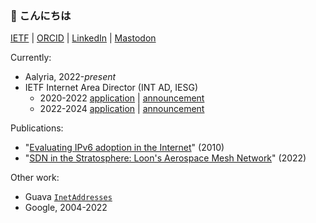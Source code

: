 ### 🌱 こんにちは

<!--
**ekline/ekline** is a ✨ _special_ ✨ repository because its `README.md` (this file) appears on your GitHub profile.

Here are some ideas to get you started:

- 🔭 I’m currently working on ...
- 🌱 I’m currently learning ...
- 👯 I’m looking to collaborate on ...
- 🤔 I’m looking for help with ...
- 💬 Ask me about ...
- 📫 How to reach me: ...
- 😄 Pronouns: ...
- ⚡ Fun fact: ...
-->

[IETF](https://datatracker.ietf.org/person/Erik%20Kline) |
[ORCID](https://orcid.org/0000-0003-0020-0056) |
[LinkedIn](https://www.linkedin.com/in/erikkline/) |
<a rel="me" href="https://hachyderm.io/@ek">Mastodon</a>

Currently:
  * Aalyria, 2022-_present_
  * IETF Internet Area Director (INT AD, IESG)
    * 2020-2022 [application](./ietf_iesg_int_ad_2020_application.txt) | [announcement](https://mailarchive.ietf.org/arch/msg/ietf/9fub54oprwn0Pb6qFRbIJevgo_E/)
    * 2022-2024 [application](./ietf_iesg_int_ad_2022_application.txt) | [announcement](https://mailarchive.ietf.org/arch/msg/ietf/O7f082ROaB2DudULnEzVMuUbbEY/)

Publications:
  * "[Evaluating IPv6 adoption in the Internet](https://research.google/pubs/pub36240/)" (2010)
  * "[SDN in the Stratosphere: Loon's Aerospace Mesh Network](https://research.google/pubs/pub51572/)" (2022)

Other work:
  * Guava [`InetAddresses`](https://guava.dev/releases/20.0/api/docs/com/google/common/net/InetAddresses.html)
  * Google, 2004-2022
